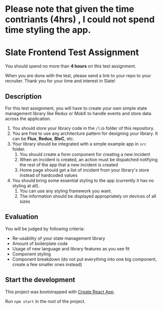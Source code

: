# Please note that given the time contriants (4hrs) , I could not spend time styling the app.


# Slate Frontend Test Assignment

You should spend no more than **4 hours** on this test assignment.

When you are done with the test, please send a link to your repo to your recruiter.  Thank you for your time and interest in Slate!

## Description

For this test assignment, you will have to create your own simple state management library like Redux or MobX to handle events and store data across the application.

1. You should store your library code in the `/lib` folder of this repository.
2. You are free to use any architecture pattern for designing your library. It can be **Flux**, **Redux**, **BloC**, etc.
3. Your library should be integrated with a simple example app in `src` folder.
    1. You should create a form component for creating a new incident
    2. When an incident is created, an action must be dispatched notifying the rest of the app that a new incident is created
    3. Home page should get a list of incident from your library's store instead of hardcoded values
4. You should bring some essential styling to the app (currently it has no styling at all).
    1. You can use any styling framework you want.
    2. The information should be displayed appropriately on devices of all sizes

## Evaluation

You will be judged by following criteria:

- Re-usability of your state management library
- Amount of boilerplate code
- Usage of new language and library features as you see fit
- Component styling
- Component breakdown (do not put everything into one big component, create a few smaller ones instead)

## Start the development

This project was bootstrapped with [Create React App](https://github.com/facebook/create-react-app).

Run `npm start` in the root of the project.
